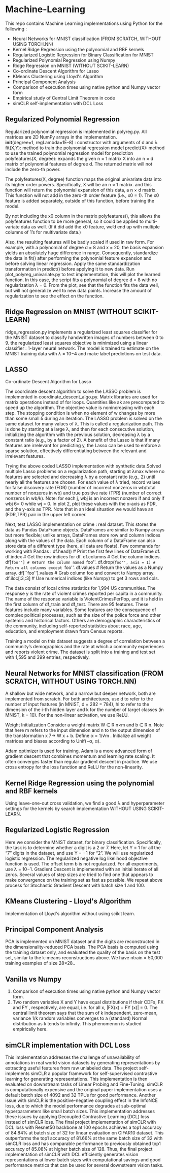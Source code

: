 # Machine-Learning

This repo contains Machine Learning implementations using Python for the following :

- Neural Networks for MNIST classification (FROM SCRATCH, WITHOUT USING TORCH.NN) 
- Kernel Ridge Regression using the polynomial and RBF kernels
- Regularized Logistic Regression for Binary Classification for MNIST
- Regularized Polynomial Regression using Numpy
- Ridge Regression on MNIST (WITHOUT SCIKIT-LEARN)
- Co-ordinate Descent Algorithm for Lasso
- KMeans Clustering using Lloyd's Algorithm 
- Principal Component Analysis
- Comparison of execution times using native python and Numpy vector form
- Empirical study of Central Limit Theorem in code
- simCLR self-implementation with DCL Loss






## Regularized Polynomial Regression

Regularized polynomial regression is implemented in polyreg.py. All matrices are 2D NumPy arrays in the implementation.  
__init__(degree=1, regLambda=1E-8) : constructor with arguments of d and λ
fit(X,Y): method to train the polynomial regression model
predict(X): method to use the trained polynomial regression model for prediction
polyfeatures(X, degree): expands the given n × 1 matrix X into an n × d matrix of polynomial features of degree d. The returned matrix will not include the zero-th power. 

The polyfeatures(X, degree) function maps the original univariate data into its higher order powers. Specifically, X will be an n × 1 matrix. and this function will return the polynomial expansion of this data, a n × d matrix. This function will not add in the zero-th order feature
(i.e., x0 = 1). The x0 feature is added separately, outside of this function, before training the model.

By not including the x0 column in the matrix polyfeatures(), this allows the polyfeatures function
to be more general, so it could be applied to multi-variate data as well. (If it did add the x0 feature, we’d
end up with multiple columns of 1’s for multivariate data.)

Also, the resulting features will be badly scaled if used in raw form. For example, with
a polynomial of degree d = 8 and x = 20, the basis expansion yields an absolutely huge difference in range. Consequently, standardize the data in fit() after performing the polynomial feature expansion and before solving linear regression. Apply the same standardization transformation in predict() before applying it to new
data. Run plot_polyreg_univariate.py to test implementation, this will plot the learned
function. In this case, the script fits a polynomial of degree d = 8 with no regularization λ = 0. From
the plot, see that the function fits the data well, but will not generalize well to new data points.
Increase the amount of regularization to see the effect on the function.


## Ridge Regression on MNIST (WITHOUT SCIKIT-LEARN)

ridge_regression.py implements a regularized least squares classifier for the MNIST dataset to classify handwritten images of numbers between 0 to 9. the regularized least squares objective is minimized using a linear classifier : 1-layer neural network. The model is trained to estimate on the MNIST training data with λ = 10−4 and make label predictions on test data. 


## LASSO
Co-ordinate Descent Algorithm for Lasso

The coordinate descent algorithm to solve the LASSO problem is implemented in coordinate_descent_algo.py. 
Matrix libraries are used for matrix operations instead of for loops. Quantities like ak are precomputed to speed up the algorithm. The objective value is nonincreasing with each step. The stopping condition is when no element
of w changes by more than some small δ during an iteration.  The LASSO problem is solved on the same dataset for many values of λ. This is called a regularization path. This is done by starting at a large λ, and then for each consecutive solution, initializing the algorithm with the previous solution, decreasing λ by a constant ratio (e.g., by a factor of 2). A benefit of the Lasso is that if many features are irrelevant for predicting y, the Lasso can be used to enforce a sparse solution, effectively differentiating between the relevant and irrelevant features.

Trying the above coded LASSO implementation with synthetic data.Solved multiple Lasso problems on a regularization path, starting at
λmax where no features are selected and decreasing λ by a constant ratio (e.g., 2) until
nearly all the features are chosen.  For each value of λ tried, record values for false discovery rate (FDR) (number of incorrect
nonzeros in wb/total number of nonzeros in wb) and true positive rate (TPR) (number of correct nonzeros
in wb/k). Note: for each j, wbj is an incorrect nonzero if and only if wbj 6= 0 while wj = 0. In plot 2, plot
these values with the x-axis as FDR, and the y-axis as TPR.
Note that in an ideal situation we would have an (FDR,TPR) pair in the upper left corner.

Next, test LASSO implementation on crime : real dataset. 
This stores the data as Pandas DataFrame objects. DataFrames are similar to Numpy arrays but more flexible;
unlike arrays, DataFrames store row and column indices along with the values of the data. Each column of a
DataFrame can also store data of a different type (here, all data are floats). Few commands for working with Pandas :
df.head() # Print the first few lines of DataFrame df.
df.index # Get the row indices for df.
df.columns # Get the column indices.
df[``foo''] # Return the column named ``foo''.
df.drop(``foo'', axis = 1) # Return all columns except ``foo''.
df.values # Return the values as a Numpy array.
df[``foo''].values # Grab column foo and convert to Numpy array.
df.iloc[:3,:3] # Use numerical indices (like Numpy) to get 3 rows and cols.


The data consist of local crime statistics for 1,994 US communities. The response y is the rate of violent crimes
reported per capita in a community. The name of the response variable is ViolentCrimesPerPop, and it is held
in the first column of df_train and df_test. There are 95 features. These features include many variables.
Some features are the consequence of complex political processes, such as the size of the police force and other
systemic and historical factors. Others are demographic characteristics of the community, including self-reported
statistics about race, age, education, and employment drawn from Census reports.

Training a model on this dataset suggests a degree of correlation between a community’s demographics and the rate at which a community experiences and reports violent crime. The dataset is split into a training and test set with 1,595 and 399 entries, respectively. 


## Neural Networks for MNIST classification (FROM SCRATCH, WITHOUT USING TORCH.NN) 
A shallow but wide network, and a narrow but deeper network, both are implemented from scratch. For both architectures, use d to refer to the number of input features (in MNIST, d = 282 = 784), hi
to refer to the dimension of the i-th hidden layer and k for the number of target classes (in MNIST, k = 10).
For the non-linear activation, we use ReLU. 

Weight Initialization
Consider a weight matrix W ∈ R
n×m and b ∈ R
n. Note that here m refers to the input dimension and n to the
output dimension of the transformation x 7→ W x + b. Define α = 1/√m
. Initialize all weight matrices and
biases according to Unif(−α, α).


Adam optimizer is used for training. Adam is a more advanced form of gradient
descent that combines momentum and learning rate scaling. It often converges faster than regular gradient
descent in practice. We use cross entropy for the loss function and ReLU for the non-linearity. 



## Kernel Ridge Regression using the polynomial and RBF kernels
Using leave-one-out cross validation, we find a good λ and hyperparameter settings for the
kernels by search implementation WITHOUT USING SCIKIT-LEARN.




## Regularized Logistic Regression

Here we consider the MNIST dataset, for binary classification. Specifically, the task is to determine
whether a digit is a 2 or 7. Here, let Y = 1 for all the “7” digits in the dataset, and use Y = −1 for “2”.
We will use regularized logistic regression. The regularized negative log likelihood objective function is used. The offset term b is not regularized.  For all experiments, use λ = 10−1. Gradient Descent is implemented with an initial iterate of all zeros. Several values of step sizes are tried to find one that appears to make convergence on the training set as fast as possible.  We repeat above process for Stochastic Gradient Descent with batch size 1 and 100. 


## KMeans Clustering - Lloyd's Algorithm 

Implementation of Lloyd's algorithm without using scikit learn.



## Principal Component Analysis
PCA is implemented on MNIST dataset and the digits are reconstructed in the dimensionality-reduced PCA basis.
The PCA basis is computed using the training dataset only, and evaluated the quality of the basis on the test set,
similar to the k-means reconstructions above. We have ntrain = 50,000 training examples of size 28×28.. 



## Vanilla vs Numpy


1. Comparison of execution times using native python and Numpy vector form.
2. Two random variables X and Y have equal distributions if their CDFs, FX and FY , respectively, are equal,
i.e. for all x, |FX(x) − FY (x)| = 0. The central limit theorem says that the sum of k independent, zero-mean,
variance 1/k random variables converges to a (standard) Normal distribution as k tends to infinity. This phenomenon is studied empirically here. 


## simCLR implementation with DCL Loss

This implementation addresses the challenge of unavailability of annotations in real 
world vision datasets by generating representations by extracting useful features 
from raw unlabeled data. The project self-implements simCLR a popular 
framework for self-supervised contrastive learning for generating 
representations. This implementation is then evaluated on downstream tasks of  Linear Probing and Fine-Tuning. simCLR is computationally expensive and the 
 original paper implementation uses a default batch size of 4092 and 32 TPUs for 
good performance. Another issue with simCLR is the positive-negative 
coupling effect in the InfoNCE loss, due to which the model performance  degrades at sub-optimal hyperparameters like small batch sizes. This implementation 
addresses these issues by applying Decoupled Contrastive Learning (DCL) loss 
instead of simCLR loss. The final project implementation of simCLR with DCL 
loss with Resnet50 backbone at 100 epochs achieves a top1 accuracy of 84.84% 
at batch size of 32 for linear evaluation on CIFAR10 dataset. This outperforms 
the top1 accuracy of 81.66% at the same batch size of 32 with simCLR loss and 
has comparable performance to previously obtained top1 accuracy of 85.08% at 
higher batch size of 128. Thus, the final project implementation of simCLR with 
DCL efficiently generates vision representations at lower batch sizes with 
computational savings and good performance metrics that can be used for 
several downstream vision tasks.


	
